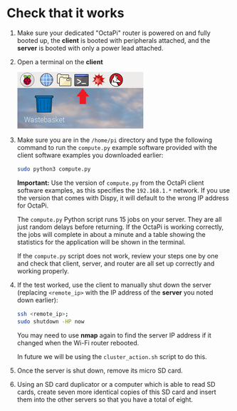 # Check that it works

1. Make sure your dedicated "OctaPi" router is powered on and fully booted up, the **client** is booted with peripherals attached, and the **server** is booted with only a power lead attached.

1. Open a terminal on the **client**

    ![Terminal](images/terminal.png)

1. Make sure you are in the `/home/pi` directory and type the following command to run the `compute.py` example software provided with the client software examples you downloaded earlier:

    ```bash
    sudo python3 compute.py
    ```

    **Important:** Use the version of `compute.py` from the OctaPi client software examples, as this specifies the `192.168.1.*` network. If you use the version that comes with Dispy, it will default to the wrong IP address for OctaPi.

    The `compute.py` Python script runs 15 jobs on your server. They are all just random delays before returning. If the OctaPi is working correctly, the jobs will complete in about a minute and a table showing the statistics for the application will be shown in the terminal.

    If the `compute.py` script does not work, review your steps one by one and check that client, server, and router are all set up correctly and working properly.

1. If the test worked, use the client to manually shut down the server (replacing `<remote_ip>` with the IP address of the **server** you noted down earlier):

    ```bash
    ssh <remote_ip>;
    sudo shutdown -HP now
    ```

    You may need to use **nmap** again to find the server IP address if it changed when the Wi-Fi router rebooted.

    In future we will be using the `cluster_action.sh` script to do this.

1. Once the server is shut down, remove its micro SD card.

1. Using an SD card duplicator or a computer which is able to read SD cards, create seven more identical copies of this SD card and insert them into the other servers so that you have a total of eight.
